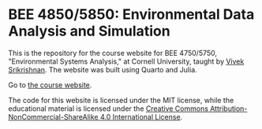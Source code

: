 # BEE 4850/5850: Environmental Data Analysis and Simulation

This is the repository for the course website for BEE 4750/5750, "Environmental Systems Analysis," at Cornell University, taught by [Vivek Srikrishnan](https://viveks.me). The website was built using Quarto and Julia.

Go to [the course website](https://viveks/me/simulation-data-analysis).

The code for this website is licensed under the MIT license, while the educational material is licensed under the [Creative Commons Attribution-NonCommercial-ShareAlike 4.0 International License][cc-by-nc-sa].

[cc-by-nc-sa]: http://creativecommons.org/licenses/by-nc-sa/4.0/
[cc-by-nc-sa-image]: https://licensebuttons.net/l/by-nc-sa/4.0/88x31.png
[cc-by-nc-sa-shield]: https://img.shields.io/badge/License-CC%20BY--NC--SA%204.0-lightgrey.svg